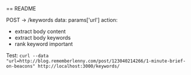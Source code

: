 == README

POST -> /keywords
data: params['url']
action: 
  - extract body content
  - extract body keywords
  - rank keyword important
  
Test: 
`curl --data "url=http://blog.rememberlenny.com/post/123040214266/1-minute-brief-on-beacons" http://localhost:3000/keywords/`
